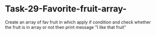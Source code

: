 # Task-29-Favorite-fruit-array-
Create an array of fav fruit in which apply if condition and check whether the fruit is in array or not then print message "I like that fruit"
